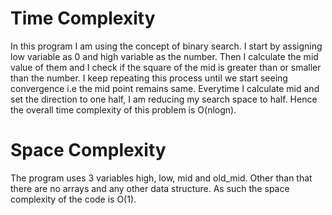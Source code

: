 # Time Complexity

In this program I am using the concept of binary search. I start by assigning low variable as 0 and high variable as the number. Then I calculate the mid value of them and I check if the square of the mid is greater than or smaller than the number. I keep repeating this process until we start seeing convergence i.e the mid point remains same. Everytime I calculate mid and set the direction to one half, I am reducing my search space to half. Hence the overall time complexity of this problem is O(nlogn).

# Space Complexity

The program uses 3 variables high, low, mid and old_mid. Other than that there are no arrays and any other data structure. As such the space complexity of the code is O(1).